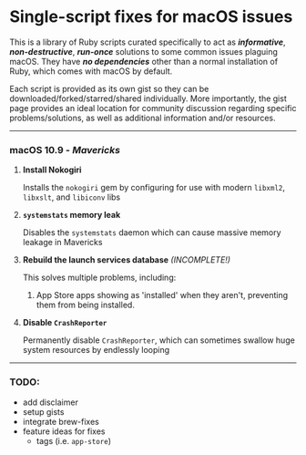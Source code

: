 # Single-script fixes for macOS issues
This is a library of Ruby scripts curated specifically to act as ***informative***, ***non-destructive***, ***run-once*** solutions to some common issues plaguing macOS. They have ***no dependencies*** other than a normal installation of Ruby, which comes with macOS by default.

Each script is provided as its own gist so they can be downloaded/forked/starred/shared individually. More importantly, the gist page provides an ideal location for community discussion regarding specific problems/solutions, as well as additional information and/or resources.

---
### macOS 10.9 - *Mavericks*

1. **Install Nokogiri**

    Installs the `nokogiri` gem by configuring for use with modern `libxml2`, `libxslt`, and `libiconv` libs
    
2. **`systemstats` memory leak**

    Disables the `systemstats` daemon which can cause massive memory leakage in Mavericks
    
3. **Rebuild the launch services database** *(INCOMPLETE!)*

    This solves multiple problems, including:
    1. App Store apps showing as 'installed' when they aren't, preventing them from being installed.
    
4. **Disable `CrashReporter`**

    Permanently disable `CrashReporter`, which can sometimes swallow huge system resources by endlessly looping


---
### TODO:
- add disclaimer
- setup gists
- integrate brew-fixes
- feature ideas for fixes
    - tags (i.e. `app-store`)
